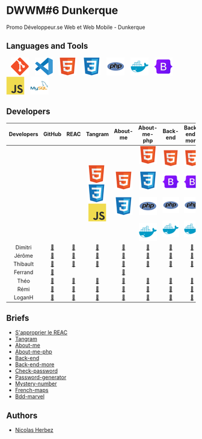 # DWWM#6 Dunkerque

Promo Développeur.se Web et Web Mobile - Dunkerque

## Languages and Tools

&nbsp;&nbsp;
![img_git](./profile/img/git.svg)
&nbsp;&nbsp;
![img_vscode](./profile/img/vscode.svg)
&nbsp;&nbsp;
![img_html](./profile/img/html.svg)
&nbsp;&nbsp;
![img_css](./profile/img/css.svg)
&nbsp;&nbsp;
![img_php](./profile/img/php.svg)
&nbsp;&nbsp;
![img_docker](./profile/img/docker.svg)
&nbsp;&nbsp;
![img_bootstrap](./profile/img/bootstrap.svg)
&nbsp;&nbsp;
![img_javascript](./profile/img/javascript.svg)
&nbsp;&nbsp;
![img_mysql](./profile/img/mysql.svg)
<!-- &nbsp;&nbsp;
![img_wordpress](./profile/img/wordpress.svg) -->

## Developers

| Developers | GitHub | REAC | Tangram | About-me | About-me-php | Back-end | Back-end-more | Check-password | Password-generator | Mystery-number | French-maps | Bdd-marvel |
| :----: | :----: | :----: | :----: | :----: | :----: | :----: | :----: | :----: | :----: | :----: | :----: | :----: |
|  |  |  | ![img_html](./profile/img/html.svg)&nbsp;![img_css](./profile/img/css.svg)&nbsp;![img_css](./profile/img/javascript.svg) | ![img_html](./profile/img/html.svg)&nbsp;![img_css](./profile/img/css.svg) | ![img_html](./profile/img/html.svg)&nbsp;![img_css](./profile/img/css.svg)&nbsp;![img_php](./profile/img/php.svg)&nbsp;![img_docker](./profile/img/docker.svg) | ![img_html](./profile/img/html.svg)&nbsp;![img_bootstrap](./profile/img/bootstrap.svg)&nbsp;![img_php](./profile/img/php.svg)&nbsp;![img_docker](./profile/img/docker.svg) | ![img_html](./profile/img/html.svg)&nbsp;![img_bootstrap](./profile/img/bootstrap.svg)&nbsp;![img_php](./profile/img/php.svg)&nbsp;![img_docker](./profile/img/docker.svg) | ![img_html](./profile/img/html.svg)&nbsp;![img_bootstrap](./profile/img/bootstrap.svg)&nbsp;![img_php](./profile/img/php.svg)&nbsp;![img_docker](./profile/img/docker.svg) | ![img_html](./profile/img/html.svg)&nbsp;![img_css](./profile/img/css.svg)&nbsp;![img_bootstrap](./profile/img/bootstrap.svg)&nbsp;![img_css](./profile/img/javascript.svg) | ![img_html](./profile/img/html.svg)&nbsp;![img_css](./profile/img/css.svg)&nbsp;![img_bootstrap](./profile/img/bootstrap.svg)&nbsp;![img_css](./profile/img/javascript.svg) | ![img_html](./profile/img/html.svg)&nbsp;![img_css](./profile/img/css.svg)&nbsp;![img_bootstrap](./profile/img/bootstrap.svg)&nbsp;![img_css](./profile/img/javascript.svg) | ![img_mysql](./profile/img/mysql.svg)&nbsp;![img_docker](./profile/img/docker.svg) |
| Dimitri | <a href="https://github.com/TDxDimitri" target="_blank">🔗</a> | <a href="https://github.com/DWWM-2-Dunkerque/reac-td" target="_blank">🔗</a> | <a href="https://github.com/DWWM-2-Dunkerque/tangram-td" target="_blank">🔗</a> | <a href="https://github.com/DWWM-2-Dunkerque/about-me-td" target="_blank">🔗</a> | <a href="https://github.com/DWWM-2-Dunkerque/about-me-php-td" target="_blank">🔗</a> | <a href="https://github.com/DWWM-2-Dunkerque/back-end-td" target="_blank">🔗</a> | <a href="https://github.com/DWWM-2-Dunkerque/back-end-more-td" target="_blank">🔗</a> | <a href="https://github.com/DWWM-2-Dunkerque/check-password-td" target="_blank">🔗</a> | <a href="https://github.com/DWWM-2-Dunkerque/password-generator-td" target="_blank">🔗</a> | <a href="https://github.com/DWWM-2-Dunkerque/mystery-number-td" target="_blank">🔗</a> | <a href="https://github.com/DWWM-2-Dunkerque/french-maps-td" target="_blank">🔗</a> | <a href="https://github.com/DWWM-2-Dunkerque/bdd-marvel-td" target="_blank">🔗</a> |
| Jérôme | <a href="https://github.com/GuidtJ" target="_blank">🔗</a> | <a href="https://github.com/DWWM-2-Dunkerque/reac-gj" target="_blank">🔗</a> | <a href="https://github.com/DWWM-2-Dunkerque/tangram-gj" target="_blank">🔗</a> | <a href="https://github.com/DWWM-2-Dunkerque/about-me-gj" target="_blank">🔗</a> | <a href="https://github.com/DWWM-2-Dunkerque/about-me-php-gj" target="_blank">🔗</a> | <a href="https://github.com/DWWM-2-Dunkerque/back-end-gj" target="_blank">🔗</a> | <a href="https://github.com/DWWM-2-Dunkerque/back-end-more-gj" target="_blank">🔗</a> | <a href="https://github.com/DWWM-2-Dunkerque/check-password-gj" target="_blank">🔗</a> | <a href="https://github.com/DWWM-2-Dunkerque/password-generator-gj" target="_blank">🔗</a> | <a href="https://github.com/DWWM-2-Dunkerque/mystery-number-gj" target="_blank">🔗</a> | <a href="https://github.com/DWWM-2-Dunkerque/french-maps-gj" target="_blank">🔗</a> | <a href="https://github.com/DWWM-2-Dunkerque/bdd-marvel-gj" target="_blank">🔗</a> |
| Thibault | <a href="https://github.com/Nightct" target="_blank">🔗</a> | <a href="https://github.com/DWWM-2-Dunkerque/reac-ct" target="_blank">🔗</a> | <a href="https://github.com/DWWM-2-Dunkerque/tangram-ct" target="_blank">🔗</a> | <a href="https://github.com/DWWM-2-Dunkerque/about-me-ct" target="_blank">🔗</a> | <a href="https://github.com/DWWM-2-Dunkerque/about-me-php-ct" target="_blank">🔗</a> | <a href="https://github.com/DWWM-2-Dunkerque/back-end-ct" target="_blank">🔗</a> | <a href="https://github.com/DWWM-2-Dunkerque/back-end-more-ct" target="_blank">🔗</a> | <a href="https://github.com/DWWM-2-Dunkerque/check-password-ct" target="_blank">🔗</a> | <a href="https://github.com/DWWM-2-Dunkerque/password-generator-ct" target="_blank">🔗</a> | <a href="https://github.com/DWWM-2-Dunkerque/mystery-number-ct" target="_blank">🔗</a> | <a href="https://github.com/DWWM-2-Dunkerque/french-maps-ct" target="_blank">🔗</a> | <a href="https://github.com/DWWM-2-Dunkerque/bdd-marvel-ct" target="_blank">🔗</a> |
| Ferrand | <a href="https://github.com/ferrand333" target="_blank">🔗</a> |  |  | <a href="https://github.com/DWWM-2-Dunkerque/about-me-nf" target="_blank">🔗</a> |  |  |  |  |  |  |  | <a href="https://github.com/DWWM-2-Dunkerque/bdd-marvel-nf" target="_blank">🔗</a> |
| Théo | <a href="https://github.com/FeverTheo" target="_blank">🔗</a> | <a href="https://github.com/DWWM-2-Dunkerque/reac-ft" target="_blank">🔗</a> | <a href="https://github.com/DWWM-2-Dunkerque/tangram-ft" target="_blank">🔗</a> | <a href="https://github.com/DWWM-2-Dunkerque/about-me-ft" target="_blank">🔗</a> | <a href="https://github.com/DWWM-2-Dunkerque/about-me-php-ft" target="_blank">🔗</a> | <a href="https://github.com/DWWM-2-Dunkerque/back-end-ft" target="_blank">🔗</a> | <a href="https://github.com/DWWM-2-Dunkerque/back-end-more-ft" target="_blank">🔗</a> | <a href="https://github.com/DWWM-2-Dunkerque/check-password-ft" target="_blank">🔗</a> | <a href="https://github.com/DWWM-2-Dunkerque/password-generator-ft" target="_blank">🔗</a> | <a href="https://github.com/DWWM-2-Dunkerque/mystery-number-ft" target="_blank">🔗</a> | <a href="https://github.com/DWWM-2-Dunkerque/french-maps-ft" target="_blank">🔗</a> | <a href="https://github.com/DWWM-2-Dunkerque/bdd-marvel-ft" target="_blank">🔗</a> |
| Rémi | <a href="https://github.com/Remi59430" target="_blank">🔗</a> | <a href="https://github.com/DWWM-2-Dunkerque/reac-pr" target="_blank">🔗</a> | <a href="https://github.com/DWWM-2-Dunkerque/tangram-pr" target="_blank">🔗</a> | <a href="https://github.com/DWWM-2-Dunkerque/about-me-pr" target="_blank">🔗</a> | <a href="https://github.com/DWWM-2-Dunkerque/about-me-php-pr" target="_blank">🔗</a> | <a href="https://github.com/DWWM-2-Dunkerque/back-end-pr" target="_blank">🔗</a> | <a href="https://github.com/DWWM-2-Dunkerque/back-end-more-pr" target="_blank">🔗</a> | <a href="https://github.com/DWWM-2-Dunkerque/check-password-pr" target="_blank">🔗</a> | <a href="https://github.com/DWWM-2-Dunkerque/password-generator-pr" target="_blank">🔗</a> | <a href="https://github.com/DWWM-2-Dunkerque/mystery-number-pr" target="_blank">🔗</a> | <a href="https://github.com/DWWM-2-Dunkerque/french-maps-pr" target="_blank">🔗</a> | <a href="https://github.com/DWWM-2-Dunkerque/bdd-marvel-pr" target="_blank">🔗</a> |
| LoganH | <a href="https://github.com/Lolodezil" target="_blank">🔗</a> | <a href="https://github.com/DWWM-2-Dunkerque/reac-hl" target="_blank">🔗</a> | <a href="https://github.com/DWWM-2-Dunkerque/tangram-hl" target="_blank">🔗</a> | <a href="https://github.com/DWWM-2-Dunkerque/about-me-hl" target="_blank">🔗</a> | <a href="https://github.com/DWWM-2-Dunkerque/about-me-php-hl" target="_blank">🔗</a> | <a href="https://github.com/DWWM-2-Dunkerque/back-end-hl" target="_blank">🔗</a> | <a href="https://github.com/DWWM-2-Dunkerque/back-end-more-hl" target="_blank">🔗</a> | <a href="https://github.com/DWWM-2-Dunkerque/check-password-hl" target="_blank">🔗</a> | <a href="https://github.com/DWWM-2-Dunkerque/password-generator-hl" target="_blank">🔗</a> | <a href="https://github.com/DWWM-2-Dunkerque/mystery-number-hl" target="_blank">🔗</a> | <a href="https://github.com/DWWM-2-Dunkerque/french-maps-hl" target="_blank">🔗</a> | <a href="https://github.com/DWWM-2-Dunkerque/bdd-marvel-hl" target="_blank">🔗</a> |

## Briefs

- [S'approprier le REAC](https://github.com/DWWM-2-Dunkerque/reac)
- [Tangram](https://github.com/DWWM-2-Dunkerque/tangram)
- [About-me](https://github.com/DWWM-2-Dunkerque/about-me)
- [About-me-php](https://github.com/DWWM-2-Dunkerque/about-me-php)
- [Back-end](https://github.com/DWWM-2-Dunkerque/back-end)
- [Back-end-more](https://github.com/DWWM-2-Dunkerque/back-end-more)
- [Check-password](https://github.com/DWWM-2-Dunkerque/check-password)
- [Password-generator](https://github.com/DWWM-2-Dunkerque/password-generator)
- [Mystery-number](https://github.com/DWWM-2-Dunkerque/mystery-number)
- [French-maps](https://github.com/DWWM-2-Dunkerque/french-maps)
- [Bdd-marvel](https://github.com/DWWM-2-Dunkerque/bdd-marvel)

## Authors

* [Nicolas Herbez](https://github.com/nicolas-herbez)
